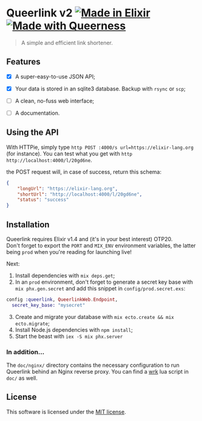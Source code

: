 # Queerlink v2 [![Made in Elixir][elixir]](https://elixir-lang.org) [![Made with Queerness][queerness]]()

>A simple and efficient link shortener.

## Features

- [x] A super-easy-to-use JSON API;
- [x] Your data is stored in an sqlite3 database. Backup with `rsync` or `scp`;
- [ ] A clean, no-fuss web interface;
- [ ] A documentation.


## Using the API

With HTTPie, simply type `http POST :4000/s url=https://elixir-lang.org` (for instance).
You can test what you get with `http http://localhost:4000/l/20gd6ne`.

the POST request will, in case of success, return this schema:

```JSON
{
    "longUrl": "https://elixir-lang.org",
    "shortUrl": "http://localhost:4000/l/20gd6ne",
    "status": "success"
}
```


## Installation

Queerlink requires Elixir v1.4 and (it's in your best interest) OTP20.  
Don't forget to export the `PORT` and `MIX_ENV` environment variables, the latter being `prod` when you're reading for launching live!

Next:

1. Install dependencies with `mix deps.get`;
2. In an `prod` environment, don't forget to generate a secret key base with `mix phx.gen.secret` and add this snippet in `config/prod.secret.exs`:
```elixir
config :queerlink, QueerlinkWeb.Endpoint,
  secret_key_base: "mysecret"
```
3. Create and migrate your database with `mix ecto.create && mix ecto.migrate`;
4. Install Node.js dependencies with `npm install`;
5. Start the beast with `iex -S mix phx.server`

### In addition…

The `doc/nginx/` directory contains the necessary configuration to run Queerlink behind an Nginx reverse proxy.
You can find a [wrk][wrk] lua script in `doc/` as well.


## License

This software is licensed under the [MIT license](LICENSE).

[queerness]: https://cdn.rawgit.com/Queertoo/Queerlink/master/rainbow-queerness.svg
[elixir]: https://cdn.rawgit.com/Queertoo/Queerlink/master/elixir.svg
[wrk]: https://github.com/wg/wrk
